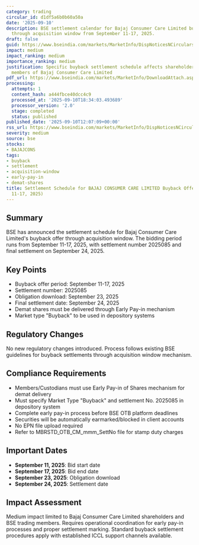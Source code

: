 ```yaml
---
category: trading
circular_id: d1df5a6b0b60a50a
date: '2025-09-10'
description: BSE settlement calendar for Bajaj Consumer Care Limited buyback offer
  through acquisition window from September 11-17, 2025.
draft: false
guid: https://www.bseindia.com/markets/MarketInfo/DispNoticesNCirculars.aspx?Noticeid={A1354D75-6299-4148-9536-09C389EECD89}&noticeno=20250910-46&dt=09/10/2025&icount=46&totcount=59&flag=0
impact: medium
impact_ranking: medium
importance_ranking: medium
justification: Specific buyback settlement schedule affects shareholders and trading
  members of Bajaj Consumer Care Limited
pdf_url: https://www.bseindia.com/markets/MarketInfo/DownloadAttach.aspx?id=20250910-46&attachedId=
processing:
  attempts: 1
  content_hash: a444fbce40dcc4c9
  processed_at: '2025-09-10T18:34:03.493689'
  processor_version: '2.0'
  stage: completed
  status: published
published_date: '2025-09-10T12:07:09+00:00'
rss_url: https://www.bseindia.com/markets/MarketInfo/DispNoticesNCirculars.aspx?Noticeid={A1354D75-6299-4148-9536-09C389EECD89}&noticeno=20250910-46&dt=09/10/2025&icount=46&totcount=59&flag=0
severity: medium
source: bse
stocks:
- BAJAJCONS
tags:
- buyback
- settlement
- acquisition-window
- early-pay-in
- demat-shares
title: Settlement Schedule for BAJAJ CONSUMER CARE LIMITED Buyback Offer (September
  11-17, 2025)
---
```


## Summary

BSE has announced the settlement schedule for Bajaj Consumer Care Limited's buyback offer through acquisition window. The bidding period runs from September 11-17, 2025, with settlement number 2025085 and final settlement on September 24, 2025.

## Key Points

- Buyback offer period: September 11-17, 2025
- Settlement number: 2025085
- Obligation download: September 23, 2025
- Final settlement date: September 24, 2025
- Demat shares must be delivered through Early Pay-in mechanism
- Market type "Buyback" to be used in depository systems

## Regulatory Changes

No new regulatory changes introduced. Process follows existing BSE guidelines for buyback settlements through acquisition window mechanism.

## Compliance Requirements

- Members/Custodians must use Early Pay-in of Shares mechanism for demat delivery
- Must specify Market Type "Buyback" and settlement No. 2025085 in depository system
- Complete early pay-in process before BSE OTB platform deadlines
- Securities will be automatically earmarked/blocked in client accounts
- No EPN file upload required
- Refer to MBRSTD_OTB_CM_mmm_SettNo file for stamp duty charges

## Important Dates

- **September 11, 2025**: Bid start date
- **September 17, 2025**: Bid end date
- **September 23, 2025**: Obligation download
- **September 24, 2025**: Settlement date

## Impact Assessment

Medium impact limited to Bajaj Consumer Care Limited shareholders and BSE trading members. Requires operational coordination for early pay-in processes and proper settlement marking. Standard buyback settlement procedures apply with established ICCL support channels available.